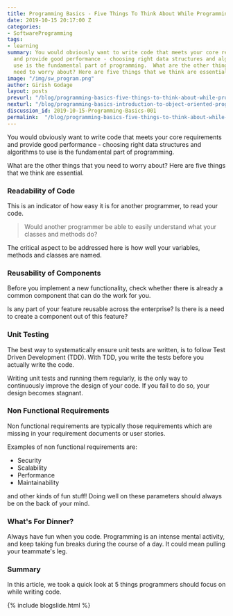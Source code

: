 ```yaml
---
title: Programming Basics - Five Things To Think About While Programming
date: 2019-10-15 20:17:00 Z
categories:
- SoftwareProgramming
tags:
- learning
summary: You would obviously want to write code that meets your core requirements
  and provide good performance - choosing right data structures and algorithms to
  use is the fundamental part of programming.  What are the other things that you
  need to worry about? Here are five things that we think are essential.
image: "/img/sw_program.png"
author: Girish Godage
layout: posts
prevurl: "/blog/programming-basics-five-things-to-think-about-while-programming"
nexturl: "/blog/programming-basics-introduction-to-object-oriented-programming"
discussion_id: 2019-10-15-Programming-Basics-001
permalink:  "/blog/programming-basics-five-things-to-think-about-while-programming"
---
```


You would obviously want to write code that meets your core requirements and provide good performance - choosing right data structures and algorithms to use is the fundamental part of programming.

What are the other things that you need to worry about? Here are five things that we think are essential.

### Readability of Code

This is an indicator of how easy it is for another programmer, to read your code.

> Would another programmer be able to easily understand what your classes and methods do? 

The critical aspect to be addressed here is how well your variables, methods and classes are named.

### Reusability of Components

Before you implement a new functionality, check whether there is already a common component that can do the work for you.

Is any part of your feature reusable across the enterprise? Is there is a need to create a component out of this feature?

### Unit Testing

The best way to systematically ensure unit tests are written, is to follow Test Driven Development (TDD). With TDD, you write the tests before you actually write the code.

Writing unit tests and running them regularly, is the only way to continuously improve the design of your code. If you fail to do so, your design becomes stagnant.

### Non Functional Requirements

Non functional requirements are typically those requirements which are missing in your requirement documents or user stories.

Examples of non functional requirements are:

* Security
* Scalability
* Performance
* Maintainability

and other kinds of fun stuff! Doing well on these parameters should always be on the back of your mind.

### What's For Dinner?

Always have fun when you code. Programming is an intense mental activity, and keep taking fun breaks during the course of a day. It could mean pulling your teammate's leg.

### Summary

In this article, we took a quick look at 5 things programmers should focus on while writing code.

{% include blogslide.html %}

